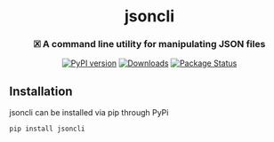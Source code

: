 <h1 align="center">jsoncli</h1>

<h3 align="center">
  🗷 A command line utility for manipulating JSON files 
</h3>

<div align="center">

[![PyPI version](https://badge.fury.io/py/jsoncli.svg)](https://badge.fury.io/py/jsoncli)
[![Downloads](https://static.pepy.tech/personalized-badge/jsoncli?period=total&units=international_system&left_color=grey&right_color=orange&left_text=Downloads)](https://pepy.tech/project/jsoncli)
[![Package Status](https://img.shields.io/static/v1?label=status&message=stable&color=brightgreen)](https://pypi.org/project/jsoncli/)
  
</div>

## Installation

jsoncli can be installed via pip through PyPi

```
pip install jsoncli
```